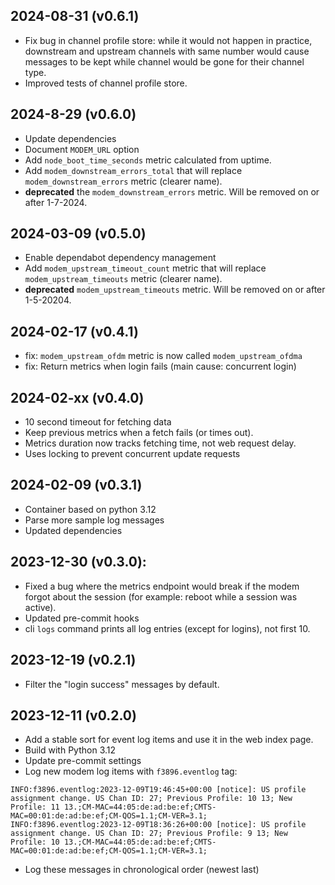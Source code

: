 ## 2024-08-31 (v0.6.1)

  * Fix bug in channel profile store: while it would not happen in practice, 
    downstream and upstream channels with same number would cause messages to be kept
    while channel would be gone for their channel type.
  * Improved tests of channel profile store.

## 2024-8-29 (v0.6.0)

  * Update dependencies
  * Document `MODEM_URL` option
  * Add `node_boot_time_seconds` metric calculated from uptime.
  * Add `modem_downstream_errors_total` that will replace
    `modem_downstream_errors` metric (clearer name).
  * **deprecated** the `modem_downstream_errors` metric. Will be removed on or after 1-7-2024.

## 2024-03-09 (v0.5.0)

  * Enable dependabot dependency management
  * Add `modem_upstream_timeout_count` metric that will replace
    `modem_upstream_timeouts` metric (clearer name).
  * **deprecated** `modem_upstream_timeouts` metric. Will be removed on or after 1-5-20204.

## 2024-02-17 (v0.4.1)

  * fix: `modem_upstream_ofdm` metric is now called `modem_upstream_ofdma`
  * fix: Return metrics when login fails (main cause: concurrent login)

## 2024-02-xx (v0.4.0)

  * 10 second timeout for fetching data
  * Keep previous metrics when a fetch fails (or times out).
  * Metrics duration now tracks fetching time, not web request delay.
  * Uses locking to prevent concurrent update requests

## 2024-02-09 (v0.3.1)

  * Container based on python 3.12
  * Parse more sample log messages
  * Updated dependencies

## 2023-12-30 (v0.3.0):

  * Fixed a bug where the metrics endpoint would break if the modem forgot
    about the session (for example: reboot while a session was active).
  * Updated pre-commit hooks
  * cli `logs` command prints all log entries (except for logins), not first 10.

## 2023-12-19 (v0.2.1)

  * Filter the "login success" messages by default.

## 2023-12-11 (v0.2.0)

  * Add a stable sort for event log items and use it in the web
    index page.
  * Build with Python 3.12
  * Update pre-commit settings
  * Log new modem log items with `f3896.eventlog` tag:
```
INFO:f3896.eventlog:2023-12-09T19:46:45+00:00 [notice]: US profile assignment change. US Chan ID: 27; Previous Profile: 10 13; New Profile: 11 13.;CM-MAC=44:05:de:ad:be:ef;CMTS-MAC=00:01:de:ad:be:ef;CM-QOS=1.1;CM-VER=3.1;
INFO:f3896.eventlog:2023-12-09T18:36:26+00:00 [notice]: US profile assignment change. US Chan ID: 27; Previous Profile: 9 13; New Profile: 10 13.;CM-MAC=44:05:de:ad:be:ef;CMTS-MAC=00:01:de:ad:be:ef;CM-QOS=1.1;CM-VER=3.1;
```
  * Log these messages in chronological order (newest last)
